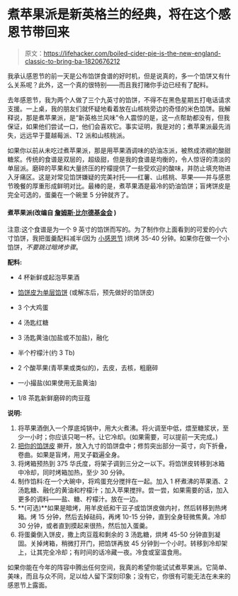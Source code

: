 # 煮苹果派是新英格兰的经典，将在这个感恩节带回来

> 原文：<https://lifehacker.com/boiled-cider-pie-is-the-new-england-classic-to-bring-ba-1820676212>

我承认感恩节的前一天是公布馅饼食谱的好时机，但是说真的，多一个馅饼又有什么关系呢？此外，这一个真的很特别——而且我打赌你手边已经有了配料。



去年感恩节，我为两个人做了三个九英寸的馅饼，不得不在黑色星期五打电话请求支援。一上桌，我的朋友们就怀疑地看着放在山核桃旁边的奇怪的米色馅饼。我解释说，那是煮苹果派，是“新英格兰风味”令人震惊的是，这一点帮助都没有，但我保证，如果他们尝试一口，他们会喜欢它。事实证明，我是对的；煮苹果派最先消失，远远早于蔓越莓派、T2 派和山核桃派。

如果你以前从未吃过煮苹果派，那是用苹果酒调味的奶油冻派，被熬成浓稠的酸甜糖浆。传统的食谱是双层的，超级甜，但是我的食谱是均衡的，令人惊讶的清淡的单层派。磨碎的苹果和大量挤压的柠檬提供了一些受欢迎的酸味，并防止填充物进入牙痛区。这是对常见馅饼嫌疑的完美衬托——红薯、山核桃、苹果——并与感恩节晚餐的厚重形成鲜明对比。最棒的是，煮苹果酒是最冷的奶油馅饼；盲烤饼皮是完全可选的，蛋羹在一个碗里 5 分钟就齐了。

#### **煮苹果派**(改编自 [詹姆斯·比尔德基金会](https://www.jamesbeard.org/recipes/new-england-boiled-cider-pie) )

注意:这个食谱是为一个 9 英寸的馅饼而写的。为了制作你上面看到的可爱的小六寸馅饼，我把蛋羹配料减半(因为 [小感恩节](https://skillet.lifehacker.com/how-to-make-thanksgiving-dinner-for-a-very-small-crowd-1820310548) )烘烤 35-40 分钟。如果你在做一个小馅饼，*不要跳过暗烤步骤*。

**配料:**

*   4 杯新鲜或起泡苹果酒

*   [馅饼皮为单层馅饼](https://smittenkitchen.com/2008/11/pie-crust-102-all-butter-really-flaky-pie-dough/) (或解冻后，预先做好的馅饼皮)

*   3 个大鸡蛋

*   4 汤匙红糖

*   3 汤匙黄油(加盐或不加盐)，融化

*   半个柠檬汁(约 3 Tb)

*   2 个酸苹果(青苹果或类似的)，去皮，去核，粗磨碎

*   一小撮盐(如果使用无盐黄油)

*   1/8 茶匙新鲜磨碎的肉豆蔻

**说明:**

1.  将苹果酒倒入一个厚底炖锅中，用大火煮沸。将火调至中低，煨至糖浆状，至少一小时；你应该只喝一杯。让它冷却。(如果需要，可以提前一天完成。)
2.  [把你的馅饼皮](https://skillet.lifehacker.com/for-better-pie-crust-resort-to-violence-1798295233) 擀开，放入九寸的馅饼盘中；修剪突出部分一英寸，向下折叠，卷曲。如果是盲烤，用叉子戳遍全身。
3.  将烤箱预热到 375 华氏度，将架子调到三分之一以下。将馅饼皮转移到冰箱中冷却，同时烤箱加热，至少 30 分钟。
4.  制作馅料:在一个大碗中，将鸡蛋充分搅拌在一起。加入 1 杯煮沸的苹果酒、2 汤匙糖、融化的黄油和柠檬汁；加入苹果搅拌。尝一尝，如果需要的话，加入更多的调料——盐、糖、柠檬汁。放在一边。
5.  **(可选)**如果是暗烤，用羊皮纸和干豆子或馅饼皮做内衬，然后转移到热烤箱。烤 15 分钟，然后去掉砝码，再烤 10-15 分钟，直到全身轻微焦黄。冷却 30 分钟，或者直到摸起来很热，然后加入蛋羹。
6.  将蛋羹倒入饼皮，撒上肉豆蔻和剩余的 3 汤匙糖，烘烤 45-50 分钟直到凝固。关掉烤箱，稍微打开门，把馅饼再放 45 分钟到一个小时。转移到冷却架上，让其完全冷却；有时间的话冷藏一夜。冷食或室温食用。

如果你能在今年的阵容中腾出任何空间，我真的希望你能试试煮苹果派。它简单、美味，而且与众不同，足以给人留下深刻印象；没有它，你很有可能无法在未来的感恩节上露面。